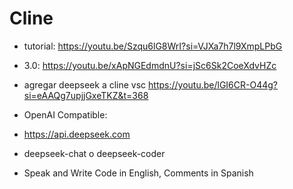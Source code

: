 # Cline
- tutorial:
https://youtu.be/Szqu6lG8WrI?si=VJXa7h7l9XmpLPbG

- 3.0:
https://youtu.be/xApNGEdmdnU?si=jSc6Sk2CoeXdvHZc

- agregar deepseek a cline vsc
https://youtu.be/lGI6CR-O44g?si=eAAQg7upjjGxeTKZ&t=368

 - OpenAI Compatible:
 - https://api.deepseek.com
 - deepseek-chat o deepseek-coder
 - Speak and Write Code in English, Comments in Spanish
